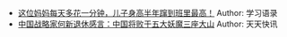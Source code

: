 - [这位妈妈每天多花一分钟，儿子身高半年蹿到班里最高！](http://wechatscope.jmsc.hku.hk:8000/html?fn=gh_e943cc9c9b6d_2018-08-06_2652256121_pniFzHy7O0.y.tar.gz)
Author: 学习语录
- [中国战略家何新退休感言：中国将败于五大妖魔三座大山](http://wechatscope.jmsc.hku.hk:8000/html?fn=gh_aa94b7e40c0a_2018-08-06_2651974045_lvyLf2QgaK.y.tar.gz)
Author: 天天快讯
